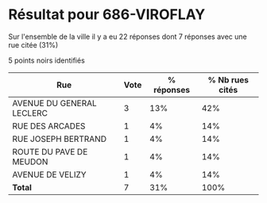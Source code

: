 # Résultat pour 686-VIROFLAY

Sur l'ensemble de la ville il y a eu 22 réponses dont 7 réponses avec une rue citée (31%)

5 points noirs identifiés

| Rue | Vote | % réponses | % Nb rues cités|
|-----|------|------------|----------------|
| AVENUE DU GENERAL LECLERC | 3 | 13% | 42%|
| RUE DES ARCADES | 1 | 4% | 14%|
| RUE JOSEPH BERTRAND | 1 | 4% | 14%|
| ROUTE DU PAVE DE MEUDON | 1 | 4% | 14%|
| AVENUE DE VELIZY | 1 | 4% | 14%|
| **Total** | 7 | 31% | 100%|
